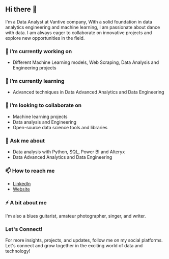 ## Hi there 👋

I'm a Data Analyst at Vantive company, With a solid foundation in data analytics engineering and machine learning, I am passionate about dance with data. I am always eager to collaborate on innovative projects and explore new opportunities in the field.

### 🔭 I’m currently working on
- Different Machine Learning models, Web Scraping, Data Analysis and Engineering projects

### 🌱 I’m currently learning
- Advanced techniques in Data Advanced Analytics and Data Engineering

### 👯 I’m looking to collaborate on
- Machine learning projects
- Data analysis and Engineering
- Open-source data science tools and libraries

### 💬 Ask me about
- Data analysis with Python, SQL, Power BI and Alteryx
- Data Advanced Analytics and Data Engineering

### 📫 How to reach me
- [LinkedIn](https://www.linkedin.com/in/isa-zeynalov-56a8a31a9/)
- [Website](https://jesus20000.github.io/IsaZeynalov.github.io/)

### ⚡ A bit about me
I'm also a blues guitarist, amateur photographer, singer, and writer.

### Let's Connect!
For more insights, projects, and updates, follow me on my social platforms. Let's connect and grow together in the exciting world of data and technology!
